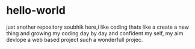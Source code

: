 # hello-world
just another repository
soubhik here,i like coding thats like a create a new thing and growing my coding day by day and confident my self,
my aim devlope a web based project such a wonderfull projec. 
